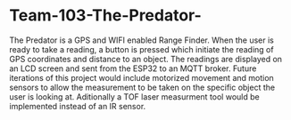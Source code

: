 # Team-103-The-Predator-
The Predator is a GPS and WIFI enabled Range Finder. When the user is ready to take a reading, a button is pressed which initiate the reading of GPS coordinates and distance to an object. The readings are displayed on an LCD screen and sent from the ESP32 to an MQTT broker.
Future iterations of this project would include motorized movement and motion sensors to allow the measurement to be taken on the specific object the user is looking at. Aditionally a TOF laser measurment tool would be implemented instead of an IR sensor.
